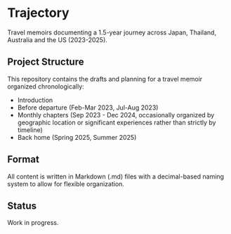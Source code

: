 # Trajectory

Travel memoirs documenting a 1.5-year journey across Japan, Thailand, Australia and the US (2023-2025).

## Project Structure

This repository contains the drafts and planning for a travel memoir organized chronologically:

- Introduction
- Before departure (Feb-Mar 2023, Jul-Aug 2023)
- Monthly chapters (Sep 2023 - Dec 2024, occasionally organized by geographic location or significant experiences rather than strictly by timeline)
- Back home (Spring 2025, Summer 2025)

## Format

All content is written in Markdown (.md) files with a decimal-based naming system to allow for flexible organization.

## Status

Work in progress.
